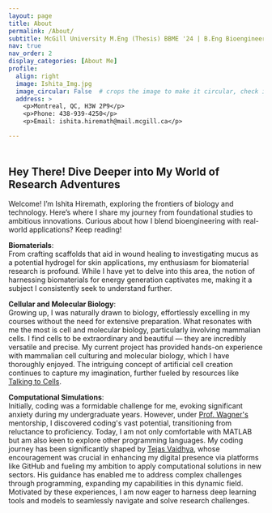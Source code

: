 ```yaml
---
layout: page
title: About
permalink: /About/
subtitle: McGill University M.Eng (Thesis) BBME '24 | B.Eng Bioengineering and Biotechnology '22
nav: true
nav_order: 2
display_categories: [About Me]
profile:
  align: right
  image: Ishita_Img.jpg
  image_circular: False  # crops the image to make it circular, check if your CSS supports this
  address: >
    <p>Montreal, QC, H3W 2P9</p>
    <p>Phone: 438-939-4250</p>
    <p>Email: ishita.hiremath@mail.mcgill.ca</p>

---
```


<h2 style="margin-top: 50px;">Hey There! Dive Deeper into My World of Research Adventures</h2>
<p>Welcome! I’m Ishita Hiremath, exploring the frontiers of biology and technology. Here’s where I share my journey from foundational studies to ambitious innovations. Curious about how I blend bioengineering with real-world applications? Keep reading!</p>   

**Biomaterials**:      
From crafting scaffolds that aid in wound healing to investigating mucus as a potential hydrogel for skin applications, my enthusiasm for biomaterial research is profound. While I have yet to delve into this area, the notion of harnessing biomaterials for energy generation captivates me, making it a subject I consistently seek to understand further.
    
**Cellular and Molecular Biology**:    
Growing up, I was naturally drawn to biology, effortlessly excelling in my courses without the need for extensive preparation. What resonates with me the most is cell and molecular biology, particularly involving mammalian cells. I find cells to be extraordinary and beautiful — they are incredibly versatile and precise. My current project has provided hands-on experience with mammalian cell culturing and molecular biology, which I have thoroughly enjoyed. The intriguing concept of artificial cell creation continues to capture my imagination, further fueled by resources like [Talking to Cells](https://www.youtube.com/watch?v=OOUDue_zQKg&ab_channel=caltech).  

**Computational Simulations**:  
Initially, coding was a formidable challenge for me, evoking significant anxiety during my undergraduate years. However, under [Prof. Wagner's](https://www.mcgill.ca/bbme/caroline-wagner) mentorship, I discovered coding's vast potential, transitioning from reluctance to proficiency. Today, I am not only comfortable with MATLAB but am also keen to explore other programming languages. My coding journey has been significantly shaped by [Tejas Vaidhya](https://tejasvaidhyadev.github.io/), whose encouragement was crucial in enhancing my digital presence via platforms like GitHub and fueling my ambition to apply computational solutions in new sectors. His guidance has enabled me to address complex challenges through programming, expanding my capabilities in this dynamic field. Motivated by these experiences, I am now eager to harness deep learning tools and models to seamlessly navigate and solve research challenges.  
